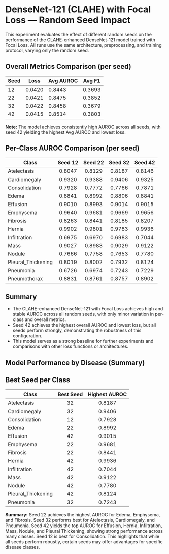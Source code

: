 
# DenseNet-121 (CLAHE) with Focal Loss — Random Seed Impact

This experiment evaluates the effect of different random seeds on the performance of the CLAHE-enhanced DenseNet-121 model trained with Focal Loss. All runs use the same architecture, preprocessing, and training protocol, varying only the random seed.

## Overall Metrics Comparison (per seed)

| Seed | Loss   | Avg AUROC | Avg F1  |
|------|--------|-----------|---------|
| 12   | 0.0420 | 0.8443    | 0.3693  |
| 22   | 0.0421 | 0.8475    | 0.3852  |
| 32   | 0.0422 | 0.8458    | 0.3679  |
| 42   | 0.0415 | 0.8514    | 0.3803  |

**Note:** The model achieves consistently high AUROC across all seeds, with seed 42 yielding the highest Avg AUROC and lowest loss.

## Per-Class AUROC Comparison (per seed)

| Class                | Seed 12 | Seed 22 | Seed 32 | Seed 42 |
|----------------------|:-------:|:-------:|:-------:|:-------:|
| Atelectasis          | 0.8047  | 0.8129  | 0.8187  | 0.8146  |
| Cardiomegaly         | 0.9320  | 0.9388  | 0.9406  | 0.9325  |
| Consolidation        | 0.7928  | 0.7772  | 0.7766  | 0.7871  |
| Edema                | 0.8841  | 0.8992  | 0.8806  | 0.8841  |
| Effusion             | 0.9010  | 0.8993  | 0.9014  | 0.9015  |
| Emphysema            | 0.9640  | 0.9681  | 0.9669  | 0.9656  |
| Fibrosis             | 0.8263  | 0.8441  | 0.8185  | 0.8207  |
| Hernia               | 0.9902  | 0.9801  | 0.9783  | 0.9936  |
| Infiltration         | 0.6975  | 0.6970  | 0.6983  | 0.7044  |
| Mass                 | 0.9027  | 0.8983  | 0.9029  | 0.9122  |
| Nodule               | 0.7666  | 0.7758  | 0.7653  | 0.7780  |
| Pleural_Thickening   | 0.8019  | 0.8002  | 0.7932  | 0.8124  |
| Pneumonia            | 0.6726  | 0.6974  | 0.7243  | 0.7229  |
| Pneumothorax         | 0.8831  | 0.8761  | 0.8757  | 0.8902  |

## Summary

- The CLAHE-enhanced DenseNet-121 with Focal Loss achieves high and stable AUROC across all random seeds, with only minor variation in per-class and overall metrics.
- Seed 42 achieves the highest overall AUROC and lowest loss, but all seeds perform strongly, demonstrating the robustness of this configuration.
- This model serves as a strong baseline for further experiments and comparisons with other loss functions or architectures.

## Model Performance by Disease (Summary)
## Best Seed per Class

| Class                | Best Seed | Highest AUROC |
|----------------------|:---------:|:-------------:|
| Atelectasis          |   32      |    0.8187     |
| Cardiomegaly         |   32      |    0.9406     |
| Consolidation        |   12      |    0.7928     |
| Edema                |   22      |    0.8992     |
| Effusion             |   42      |    0.9015     |
| Emphysema            |   22      |    0.9681     |
| Fibrosis             |   22      |    0.8441     |
| Hernia               |   42      |    0.9936     |
| Infiltration         |   42      |    0.7044     |
| Mass                 |   42      |    0.9122     |
| Nodule               |   42      |    0.7780     |
| Pleural_Thickening   |   42      |    0.8124     |
| Pneumonia            |   32      |    0.7243     |

**Summary:**
Seed 22 achieves the highest AUROC for Edema, Emphysema, and Fibrosis. Seed 32 performs best for Atelectasis, Cardiomegaly, and Pneumonia. Seed 42 yields the top AUROC for Effusion, Hernia, Infiltration, Mass, Nodule, and Pleural Thickening, showing strong performance across many classes. Seed 12 is best for Consolidation. This highlights that while all seeds perform robustly, certain seeds may offer advantages for specific disease classes.
